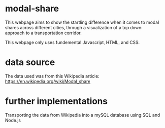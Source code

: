 # modal-share

This webpage aims to show the startling difference when it comes to modal shares across different cities, through a visualization of a top down approach to a transportation corridor. 

This webpage only uses fundemental Javascript, HTML, and CSS. 

# data source 
The data used was from this Wikipedia article: 
https://en.wikipedia.org/wiki/Modal_share

# further implementations
Transporting the data from Wikipedia into a mySQL database using SQL and Node.js

